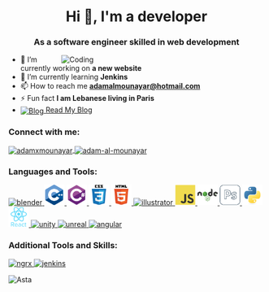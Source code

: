 <h1 align="center">Hi 👋, I'm a developer</h1>
<h3 align="center">As a software engineer skilled in web development</h3>
<img align="right" alt="Coding" width="400" src="https://i.pinimg.com/originals/34/65/84/346584525d151255f8fcf03fa2612e99.gif">

- 🔭 I’m currently working on **a new website**
- 🌱 I’m currently learning **Jenkins**
- 📫 How to reach me **adamalmounayar@hotmail.com**
- ⚡ Fun fact **I am Lebanese living in Paris**
-   <a href="https://adxdits.github.io/Blog/" target="blank">
    <img align="center" src="https://adxdits.github.io/MySite/" alt="Blog" height="30" width="30" />
    <span>Read My Blog</span>
  </a>

<h3 align="left">Connect with me:</h3>
<p align="left">
  <a href="https://instagram.com/adamxmounayar" target="blank">
    <img align="center" src="https://raw.githubusercontent.com/rahuldkjain/github-profile-readme-generator/master/src/images/icons/Social/instagram.svg" alt="adamxmounayar" height="30" width="30" />
  </a>
  <a href="https://www.linkedin.com/in/adam-al-mounayar-0b6a5026b/" target="blank">
    <img align="center" src="https://img.icons8.com/?size=100&id=13930&format=png&color=000000" alt="adam-al-mounayar" height="30" width="30" />
  </a>
</p>

<h3 align="left">Languages and Tools:</h3>
<p align="left">
  <a href="https://www.blender.org/" target="_blank" rel="noreferrer"> <img src="https://download.blender.org/branding/community/blender_community_badge_white.svg" alt="blender" width="40" height="40"/> </a> 
  <a href="https://www.w3schools.com/cpp/" target="_blank" rel="noreferrer"> <img src="https://raw.githubusercontent.com/devicons/devicon/master/icons/cplusplus/cplusplus-original.svg" alt="cplusplus" width="40" height="40"/> </a> 
  <a href="https://www.w3schools.com/cs/" target="_blank" rel="noreferrer"> <img src="https://raw.githubusercontent.com/devicons/devicon/master/icons/csharp/csharp-original.svg" alt="csharp" width="40" height="40"/> </a> 
  <a href="https://www.w3schools.com/css/" target="_blank" rel="noreferrer"> <img src="https://raw.githubusercontent.com/devicons/devicon/master/icons/css3/css3-original-wordmark.svg" alt="css3" width="40" height="40"/> </a> 
  <a href="https://www.w3.org/html/" target="_blank" rel="noreferrer"> <img src="https://raw.githubusercontent.com/devicons/devicon/master/icons/html5/html5-original-wordmark.svg" alt="html5" width="40" height="40"/> </a> 
  <a href="https://www.adobe.com/in/products/illustrator.html" target="_blank" rel="noreferrer"> <img src="https://www.vectorlogo.zone/logos/adobe_illustrator/adobe_illustrator-icon.svg" alt="illustrator" width="40" height="40"/> </a> 
  <a href="https://developer.mozilla.org/en-US/docs/Web/JavaScript" target="_blank" rel="noreferrer"> <img src="https://raw.githubusercontent.com/devicons/devicon/master/icons/javascript/javascript-original.svg" alt="javascript" width="40" height="40"/> </a> 
  <a href="https://nodejs.org" target="_blank" rel="noreferrer"> <img src="https://raw.githubusercontent.com/devicons/devicon/master/icons/nodejs/nodejs-original-wordmark.svg" alt="nodejs" width="40" height="40"/> </a> 
  <a href="https://www.photoshop.com/en" target="_blank" rel="noreferrer"> <img src="https://raw.githubusercontent.com/devicons/devicon/master/icons/photoshop/photoshop-line.svg" alt="photoshop" width="40" height="40"/> </a> 
  <a href="https://www.python.org" target="_blank" rel="noreferrer"> <img src="https://raw.githubusercontent.com/devicons/devicon/master/icons/python/python-original.svg" alt="python" width="40" height="40"/> </a> 
  <a href="https://reactjs.org/" target="_blank" rel="noreferrer"> <img src="https://raw.githubusercontent.com/devicons/devicon/master/icons/react/react-original-wordmark.svg" alt="react" width="40" height="40"/> </a> 
  <a href="https://unity.com/" target="_blank" rel="noreferrer"> <img src="https://www.vectorlogo.zone/logos/unity3d/unity3d-icon.svg" alt="unity" width="40" height="40"/> </a> 
  <a href="https://unrealengine.com/" target="_blank" rel="noreferrer"> <img src="https://raw.githubusercontent.com/kenangundogan/fontisto/036b7eca71aab1bef8e6a0518f7329f13ed62f6b/icons/svg/brand/unreal-engine.svg" alt="unreal" width="40" height="40"/> </a> 
  <a href="https://angular.io/" target="_blank" rel="noreferrer"> <img src="https://angular.io/assets/images/logos/angular/angular.svg" alt="angular" width="40" height="40"/> </a>
</p>

<h3 align="left">Additional Tools and Skills:</h3>
<p align="left">
  <a href="https://ngrx.io/" target="_blank" rel="noreferrer"> <img src="https://ngrx.io/assets/images/badge.svg" alt="ngrx" width="40" height="40"/> </a> 
  <a href="https://www.jenkins.io/" target="_blank" rel="noreferrer"> <img src="https://www.jenkins.io/images/logos/jenkins/jenkins.svg" alt="jenkins" width="40" height="40"/> </a>
</p>

<img align="center" alt="Asta" src="https://steamuserimages-a.akamaihd.net/ugc/268343745585932953/EA5B5DB7B3436E518A257B9C8E8B1663626FEF42/?imw=5000&imh=5000&ima=fit&impolicy=Letterbox&imcolor=%23000000&letterbox=false" />

